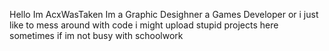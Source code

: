 Hello Im AcxWasTaken Im a Graphic Desighner a Games Developer or i just like to mess around with code
i might upload stupid projects here sometimes if im not busy with schoolwork
